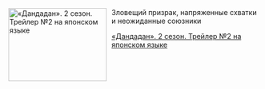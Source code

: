 <!--2025-05-24 23:00:42-->
<div class="yb">
  <div class="rss kino_kino"><a href="https://www.kino-teatr.ru/video/49793/" title="«Дандадан». 2 сезон. Трейлер №2 на японском языке"><img src="https://www.kino-teatr.ru/video/3/9/49793/poster.jpg" width="196" height="147" align="left" hspace="5" style="margin: 0px 10px 0px 5px" alt="«Дандадан». 2 сезон. Трейлер №2 на японском языке"/></a>Зловещий призрак, напряженные схватки и неожиданные союзники <p class="titl"><a href="https://www.kino-teatr.ru/video/49793/">«Дандадан». 2 сезон. Трейлер №2 на японском языке</a></p></div>
</div>
